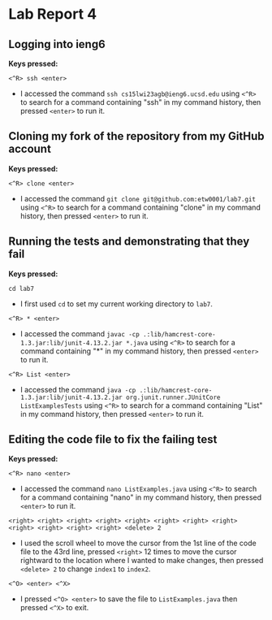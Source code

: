 # Lab Report 4

**Logging into ieng6**
-
**Keys pressed:**

`<^R> ssh <enter>`
* I accessed the command `ssh cs15lwi23agb@ieng6.ucsd.edu` using `<^R>` to search for a command containing "ssh" in my command history, then pressed `<enter>` to run it.

**Cloning my fork of the repository from my GitHub account**
-
**Keys pressed:**

`<^R> clone <enter>`
* I accessed the command `git clone git@github.com:etw0001/lab7.git` using `<^R>` to search for a command containing "clone" in my command history, then pressed `<enter>` to run it.

**Running the tests and demonstrating that they fail**
-
**Keys pressed:**

`cd lab7`
* I first used `cd` to set my current working directory to `lab7`.

`<^R> * <enter>`
* I accessed the command `javac -cp .:lib/hamcrest-core-1.3.jar:lib/junit-4.13.2.jar *.java` using `<^R>` to search for a command containing "*" in my command history, then pressed `<enter>` to run it.

`<^R> List <enter>`
* I accessed the command `java -cp .:lib/hamcrest-core-1.3.jar:lib/junit-4.13.2.jar org.junit.runner.JUnitCore ListExamplesTests` using `<^R>` to search for a command containing "List" in my command history, then pressed `<enter>` to run it.

**Editing the code file to fix the failing test**
-
**Keys pressed:**

`<^R> nano <enter>`
* I accessed the command `nano ListExamples.java` using `<^R>` to search for a command containing "nano" in my command history, then pressed `<enter>` to run it.

`<right> <right> <right> <right> <right> <right> <right> <right> <right> <right> <right> <right> <delete> 2`
* I used the scroll wheel to move the cursor from the 1st line of the code file to the 43rd line, pressed `<right>` 12 times to move the cursor rightward to the location where I wanted to make changes, then pressed `<delete> 2` to change `index1` to `index2`.

`<^O> <enter> <^X>`
* I pressed `<^O> <enter>` to save the file to `ListExamples.java` then pressed `<^X>` to exit.
